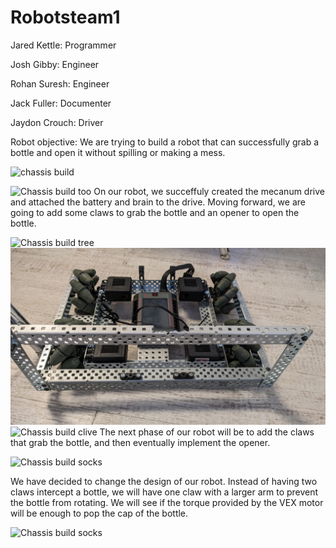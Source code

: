 # Robotsteam1
Jared Kettle: Programmer

Josh Gibby: Engineer

Rohan Suresh: Engineer

Jack Fuller: Documenter

Jaydon Crouch: Driver



Robot objective: We are trying to build a robot that can successfully grab a bottle and open it without spilling or making a mess.

![chassis build](https://github.com/Rsuresh2/Robotsteam1/blob/main/images/PXL_20230913_194543386.MP.jpg?raw=true)

![Chassis build too](https://github.com/Rsuresh2/Robotsteam1/blob/main/images/PXL_20230913_195652661.MP.jpg?raw=true)
On our robot, we succeffuly created the mecanum drive and attached the battery and brain to the drive. Moving forward, we are going to add some claws to grab the bottle and an opener to open the bottle.

![Chassis build tree](https://github.com/Rsuresh2/Robotsteam1/blob/main/images/PXL_20230927_185944974.MP.jpg?raw=true)
![Chassis build for](https://github.com/Rsuresh2/Robotsteam1/blob/main/images/PXL_20230927_185953456.MP.jpg?raw=true)
![Chassis build clive](https://github.com/Rsuresh2/Robotsteam1/blob/main/images/PXL_20230927_190005201.MP.jpg?raw=true)
The next phase of our robot will be to add the claws that grab the bottle, and then eventually implement the opener.

![Chassis build socks](https://github.com/Rsuresh2/Robotsteam1/blob/main/images/PXL_20230927_191700776.MP.jpg?raw=true)

We have decided to change the design of our robot. Instead of having two claws intercept a bottle, we will have one claw with a larger arm to prevent the bottle from rotating. We will see if the torque provided by the VEX motor will be enough to pop the cap of the bottle. 

![Chassis build socks](https://github.com/Rsuresh2/Robotsteam1/blob/main/images/PXL_20231129_194516206.MP.jpg?raw=true)
